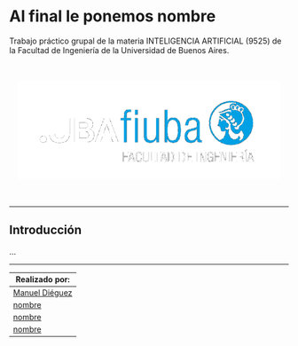 # Al final le ponemos nombre

Trabajo práctico grupal de la materia INTELIGENCIA ARTIFICIAL (9525) de la Facultad de Ingeniería de la Universidad de Buenos Aires.

<br>
<p align="center">
  <img src="https://raw.githubusercontent.com/MiguelV5/MiguelV5/main/misc/logofiubatransparent_partialwhite.png" height="180"/>
</p>
<br>

---
## Introducción

...

---
<div align="center">

| Realizado por:                                                      |
| ------------------------------------------------------------------- |
| [Manuel Diéguez](https://github.com/jmdieguez)                      |
| [nombre](https://github.com/usuario)                                |
| [nombre](https://github.com/usuario)                                |
| [nombre](https://github.com/usuario)                                |

</div>
